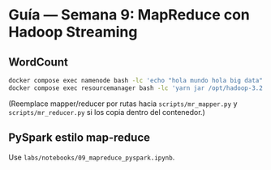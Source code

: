 # Guía — Semana 9: MapReduce con Hadoop Streaming

## WordCount
```bash
docker compose exec namenode bash -lc 'echo "hola mundo hola big data" > /tmp/wc.txt && hdfs dfs -mkdir -p /tmp/in && hdfs dfs -put -f /tmp/wc.txt /tmp/in/'
docker compose exec resourcemanager bash -lc 'yarn jar /opt/hadoop-3.2.1/share/hadoop/tools/lib/hadoop-streaming-*.jar   -D mapreduce.job.reduces=1   -input hdfs://namenode:9000/tmp/in   -output hdfs://namenode:9000/tmp/out_wc   -mapper /usr/bin/python3   -reducer /usr/bin/python3'
```
(Reemplace mapper/reducer por rutas hacia `scripts/mr_mapper.py` y `scripts/mr_reducer.py` si los copia dentro del contenedor.)

## PySpark estilo map-reduce
Use `labs/notebooks/09_mapreduce_pyspark.ipynb`.
